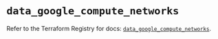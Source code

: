 # `data_google_compute_networks`

Refer to the Terraform Registry for docs: [`data_google_compute_networks`](https://registry.terraform.io/providers/hashicorp/google/5.39.0/docs/data-sources/compute_networks).
